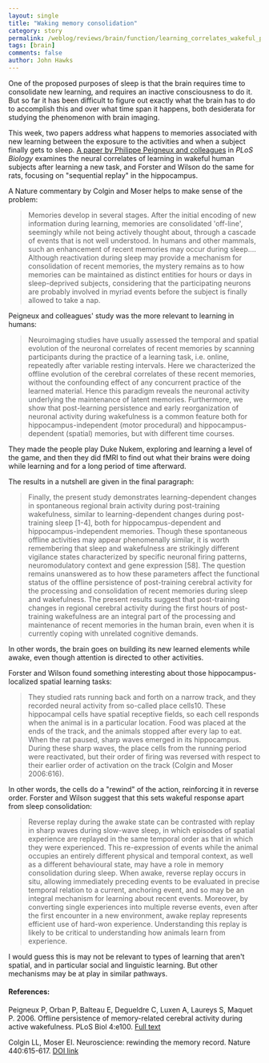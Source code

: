 ```yaml
---
layout: single 
title: "Waking memory consolidation" 
category: story
permalink: /weblog/reviews/brain/function/learning_correlates_wakeful_peigneux_2006.html
tags: [brain] 
comments: false 
author: John Hawks 
---
```



<p>
One of the proposed purposes of sleep is that the brain requires time to consolidate new learning, and requires an inactive consciousness to do it. But so far it has been difficult to figure out exactly what the brain has to do to accomplish this and over what time span it happens, both desiderata for studying the phenomenon with brain imaging. 
</p>

<p>
This week, two papers address what happens to memories associated with new learning between the exposure to the activities and when a subject finally gets to sleep. <a href="http://biology.plosjournals.org/perlserv/?request=get-document&doi=10.1371/journal.pbio.0040100">A paper by Philippe Peigneux and colleagues</a> in <i>PLoS Biology</i> examines the neural correlates of learning in wakeful human subjects after learning a new task, and Forster and Wilson do the same for rats, focusing on "sequential replay" in the hippocampus. 
</p>

<p>
A Nature commentary by Colgin and Moser helps to make sense of the problem: 
</p>

<blockquote>Memories develop in several stages. After the initial encoding of new information during learning, memories are consolidated 'off-line', seemingly while not being actively thought about, through a cascade of events that is not well understood. In humans and other mammals, such an enhancement of recent memories may occur during sleep.... Although reactivation during sleep may provide a mechanism for consolidation of recent memories, the mystery remains as to how memories can be maintained as distinct entities for hours or days in sleep-deprived subjects, considering that the participating neurons are probably involved in myriad events before the subject is finally allowed to take a nap. </blockquote>

<p>
Peigneux and colleagues' study was the more relevant to learning in humans:
</p>

<blockquote>Neuroimaging studies have usually assessed the temporal and spatial evolution of the neuronal correlates of recent memories by scanning participants during the practice of a learning task, i.e. online, repeatedly after variable resting intervals. Here we characterized the offline evolution of the cerebral correlates of these recent memories, without the confounding effect of any concurrent practice of the learned material. Hence this paradigm reveals the neuronal activity underlying the maintenance of latent memories. Furthermore, we show that post-learning persistence and early reorganization of neuronal activity during wakefulness is a common feature both for hippocampus-independent (motor procedural) and hippocampus-dependent (spatial) memories, but with different time courses.</blockquote>

<p>
They made the people play Duke Nukem, exploring and learning a level of the game, and then they did fMRI to find out what their brains were doing while learning and for a long period of time afterward. 
</p>

<p>
The results in a nutshell are given in the final paragraph: 
</p>

<blockquote>Finally, the present study demonstrates learning-dependent changes in spontaneous regional brain activity during post-training wakefulness, similar to learning-dependent changes during post-training sleep [1-4], both for hippocampus-dependent and hippocampus-independent memories. Though these spontaneous offline activities may appear phenomenally similar, it is worth remembering that sleep and wakefulness are strikingly different vigilance states characterized by specific neuronal firing patterns, neuromodulatory context and gene expression [58]. The question remains unanswered as to how these parameters affect the functional status of the offline persistence of post-training cerebral activity for the processing and consolidation of recent memories during sleep and wakefulness. The present results suggest that post-training changes in regional cerebral activity during the first hours of post-training wakefulness are an integral part of the processing and maintenance of recent memories in the human brain, even when it is currently coping with unrelated cognitive demands.</blockquote>

<p>
In other words, the brain goes on building its new learned elements while awake, even though attention is directed to other activities. 
</p>

<p>
Forster and Wilson found something interesting about those hippocampus-localized spatial learning tasks: 
</p>

<blockquote>They studied rats running back and forth on a narrow track, and they recorded neural activity from so-called place cells10. These hippocampal cells have spatial receptive fields, so each cell responds when the animal is in a particular location. Food was placed at the ends of the track, and the animals stopped after every lap to eat. When the rat paused, sharp waves emerged in its hippocampus. During these sharp waves, the place cells from the running period were reactivated, but their order of firing was reversed with respect to their earlier order of activation on the track (Colgin and Moser 2006:616). </blockquote>

<p>
In other words, the cells do a "rewind" of the action, reinforcing it in reverse order. Forster and Wilson suggest that this sets wakeful response apart from sleep consolidation: 
</p>

<blockquote>Reverse replay during the awake state can be contrasted with replay in sharp waves during slow-wave sleep, in which episodes of spatial experience are replayed in the same temporal order as that in which they were experienced. This re-expression of events while the animal occupies an entirely different physical and temporal context, as well as a different behavioural state, may have a role in memory consolidation during sleep. When awake, reverse replay occurs in situ, allowing immediately preceding events to be evaluated in precise temporal relation to a current, anchoring event, and so may be an integral mechanism for learning about recent events. Moreover, by converting single experiences into multiple reverse events, even after the first encounter in a new environment, awake replay represents efficient use of hard-won experience. Understanding this replay is likely to be critical to understanding how animals learn from experience.</blockquote>

<p>
I would guess this is may not be relevant to types of learning that aren't spatial, and in particular social and linguistic learning. But other mechanisms may be at play in similar pathways. 
</p>

<h4>References:</h4>

<p class="cite">Peigneux P, Orban P, Balteau E, Degueldre C, Luxen A, Laureys S, Maquet P. 2006. Offline persistence of memory-related cerebral activity during active wakefulness. PLoS Biol 4:e100. <a href="http://biology.plosjournals.org/perlserv/?request=get-document&doi=10.1371/journal.pbio.0040100">Full text</a></p>

<p class="cite">Colgin LL, Moser EI. Neuroscience: rewinding the memory record. Nature 440:615-617. <a href="http://dx.doi.org/10.1038/440615a">DOI link</a></p>

